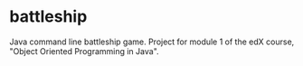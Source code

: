 # battleship
Java command line battleship game. Project for module 1 of the edX course, "Object Oriented Programming in Java".
